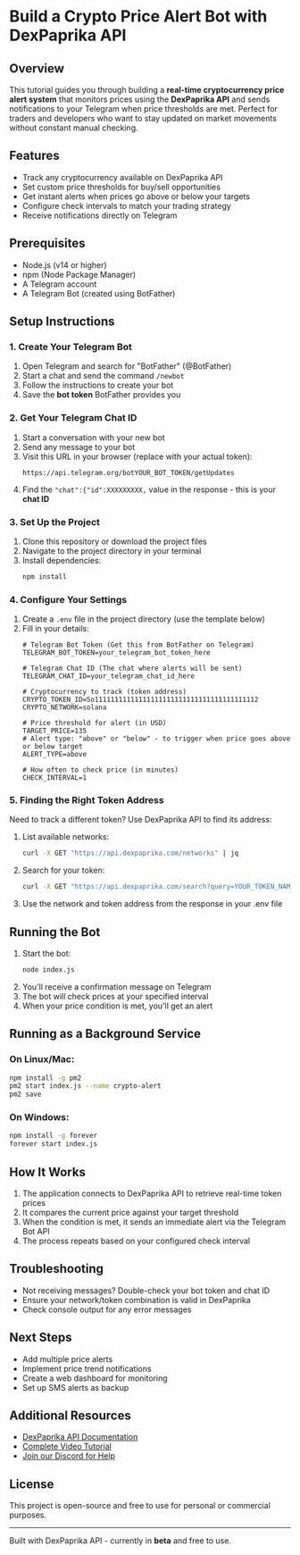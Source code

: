 # Build a Crypto Price Alert Bot with DexPaprika API

## Overview
This tutorial guides you through building a **real-time cryptocurrency price alert system** that monitors prices using the **DexPaprika API** and sends notifications to your Telegram when price thresholds are met. Perfect for traders and developers who want to stay updated on market movements without constant manual checking.

## Features
- Track any cryptocurrency available on DexPaprika API
- Set custom price thresholds for buy/sell opportunities
- Get instant alerts when prices go above or below your targets
- Configure check intervals to match your trading strategy
- Receive notifications directly on Telegram

## Prerequisites
- Node.js (v14 or higher)
- npm (Node Package Manager)
- A Telegram account
- A Telegram Bot (created using BotFather)

## Setup Instructions

### 1. Create Your Telegram Bot
1. Open Telegram and search for "BotFather" (@BotFather)
2. Start a chat and send the command `/newbot`
3. Follow the instructions to create your bot
4. Save the **bot token** BotFather provides you

### 2. Get Your Telegram Chat ID
1. Start a conversation with your new bot
2. Send any message to your bot
3. Visit this URL in your browser (replace with your actual token):
   ```
   https://api.telegram.org/botYOUR_BOT_TOKEN/getUpdates
   ```
4. Find the `"chat":{"id":XXXXXXXXX,` value in the response - this is your **chat ID**

### 3. Set Up the Project
1. Clone this repository or download the project files
2. Navigate to the project directory in your terminal
3. Install dependencies:
   ```bash
   npm install
   ```

### 4. Configure Your Settings
1. Create a `.env` file in the project directory (use the template below)
2. Fill in your details:
   ```
   # Telegram Bot Token (Get this from BotFather on Telegram)
   TELEGRAM_BOT_TOKEN=your_telegram_bot_token_here

   # Telegram Chat ID (The chat where alerts will be sent)
   TELEGRAM_CHAT_ID=your_telegram_chat_id_here

   # Cryptocurrency to track (token address)
   CRYPTO_TOKEN_ID=So11111111111111111111111111111111111111112
   CRYPTO_NETWORK=solana

   # Price threshold for alert (in USD)
   TARGET_PRICE=135
   # Alert type: "above" or "below" - to trigger when price goes above or below target
   ALERT_TYPE=above

   # How often to check price (in minutes)
   CHECK_INTERVAL=1
   ```

### 5. Finding the Right Token Address
Need to track a different token? Use DexPaprika API to find its address:

1. List available networks:
   ```bash
   curl -X GET "https://api.dexpaprika.com/networks" | jq
   ```

2. Search for your token:
   ```bash
   curl -X GET "https://api.dexpaprika.com/search?query=YOUR_TOKEN_NAME" | jq
   ```

3. Use the network and token address from the response in your .env file

## Running the Bot
1. Start the bot:
   ```bash
   node index.js
   ```
2. You'll receive a confirmation message on Telegram
3. The bot will check prices at your specified interval
4. When your price condition is met, you'll get an alert

## Running as a Background Service

### On Linux/Mac:
```bash
npm install -g pm2
pm2 start index.js --name crypto-alert
pm2 save
```

### On Windows:
```bash
npm install -g forever
forever start index.js
```

## How It Works
1. The application connects to DexPaprika API to retrieve real-time token prices
2. It compares the current price against your target threshold
3. When the condition is met, it sends an immediate alert via the Telegram Bot API
4. The process repeats based on your configured check interval

## Troubleshooting
- Not receiving messages? Double-check your bot token and chat ID
- Ensure your network/token combination is valid in DexPaprika
- Check console output for any error messages

## Next Steps
- Add multiple price alerts
- Implement price trend notifications
- Create a web dashboard for monitoring
- Set up SMS alerts as backup

## Additional Resources
- [DexPaprika API Documentation](https://docs.dexpaprika.com/introduction)
- [Complete Video Tutorial](https://youtu.be/UJIBbwwbpPI)
- [Join our Discord for Help](https://discord.gg/mS4cWp6a)

## License
This project is open-source and free to use for personal or commercial purposes.

---

Built with DexPaprika API - currently in **beta** and free to use. 
